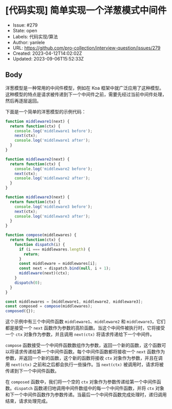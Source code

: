 # [代码实现] 简单实现一个洋葱模式中间件

- Issue: #279
- State: open
- Labels: 代码实现/算法
- Author: yanlele
- URL: https://github.com/pro-collection/interview-question/issues/279
- Created: 2023-04-12T14:02:02Z
- Updated: 2023-09-06T15:52:33Z

## Body

洋葱模型是一种常用的中间件模型，例如在 Koa 框架中就广泛应用了这种模型。这种模型的特点是请求被传递到下一个中间件之前，需要先经过当前中间件处理，然后再逐层返回。

下面是一个简单的洋葱模型的示例代码：

```javascript
function middleware1(next) {
  return function(ctx) {
    console.log('middleware1 before');
    next(ctx);
    console.log('middleware1 after');
  }
}

function middleware2(next) {
  return function(ctx) {
    console.log('middleware2 before');
    next(ctx);
    console.log('middleware2 after');
  }
}

function middleware3(next) {
  return function(ctx) {
    console.log('middleware3 before');
    next(ctx);
    console.log('middleware3 after');
  }
}

function compose(middlewares) {
  return function(ctx) {
    function dispatch(i) {
      if (i === middlewares.length) {
        return;
      }
      const middleware = middlewares[i];
      const next = dispatch.bind(null, i + 1);
      middleware(next)(ctx);
    }
    dispatch(0);
  }
}

const middlewares = [middleware1, middleware2, middleware3];
const composed = compose(middlewares);
composed({});
```

这个示例中有三个中间件函数 `middleware1`、`middleware2` 和 `middleware3`，它们都是接受一个 `next` 函数作为参数的高阶函数。当这个中间件被执行时，它将接受一个 `ctx` 对象作为参数，并且调用 `next(ctx)` 将请求传递给下一个中间件。

`compose` 函数接受一个中间件函数数组作为参数，返回一个新的函数，这个函数可以将请求传递给第一个中间件函数。每个中间件函数都将接收一个 `next` 函数作为参数，并返回一个新的函数，这个新的函数将接收 `ctx` 对象作为参数，并且在调用 `next(ctx)` 之前和之后都会执行一些操作。当 `next(ctx)` 被调用时，请求将被传递到下一个中间件函数。

在 `composed` 函数中，我们将一个空的 `ctx` 对象作为参数传递给第一个中间件函数。`dispatch` 函数递归地调用中间件数组中的每一个中间件函数，并将 `ctx` 对象和下一个中间件函数作为参数传递。当最后一个中间件函数完成处理时，递归调用结束，请求处理完成。

